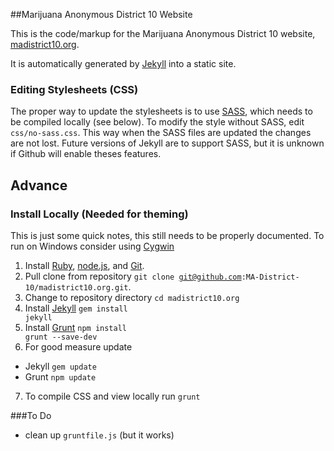 ##Marijuana Anonymous District 10 Website

This is the code/markup for the Marijuana Anonymous District 10 website, [madistrict10.org](http://madistrict10.org).

It is automatically generated by [Jekyll](https://github.com/mojombo/jekyll) into a static site.

### Editing Stylesheets (CSS)
The proper way to update the stylesheets is to use [SASS](http://sass-lang.com/), which needs to be compiled locally (see below). To modify the style without SASS, edit <code>css/no-sass.css</code>. This way when the SASS files are updated the changes are not lost.
Future versions of Jekyll are to support SASS, but it is unknown if Github will enable theses features.

## Advance
### Install Locally (Needed for theming)
This is just some quick notes, this still needs to be properly documented.
To run on Windows consider using [Cygwin](http://www.cygwin.com/)

1. Install [Ruby](https://www.ruby-lang.org), [node.js](http://nodejs.org/), and [Git](http://git-scm.com/).
2. Pull clone from repository <code>git clone git@github.com:MA-District-10/madistrict10.org.git</code>.
3. Change to repository directory <code>cd madistrict10.org</code>
4. Install [Jekyll](http://jekyllrb.com/) <code>gem install jekyll</code>
5. Install [Grunt](http://gruntjs.com/) <code>npm install grunt --save-dev</code>
6. For good measure update
  * Jekyll <code>gem update</code>
  * Grunt <code>npm update</code>
7. To compile CSS and view locally run <code>grunt</code>

###To Do
* clean up <code>gruntfile.js</code> (but it works)
